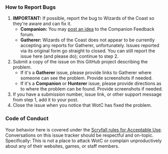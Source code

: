 ### How to Report Bugs

1. **IMPORTANT:** If possible, report the bug to Wizards of the Coast so they're aware and can fix it.
   - **Companion:** You may [post an idea](https://feedback.wizards.com/forums/929932-companion-feedback) to the Companion Feedback forum. 
   - **Gatherer:** Wizards of the Coast does not appear to be currently accepting any reports for Gatherer, unfortunately. Issues reported via its original form go straight to closed. You can still report the issue here (and please do); continue to step 2.
1. Submit a copy of the issue on this GitHub project describing the problem.
   - If it's a **Gatherer** issue, please provide links to Gatherer where someone can see the problem. Provide screenshots if needed.
   - If it's a **Companion** or **Hunterer** issue, please provide directions as to where the problem can be found. Provide screenshots if needed.
1. If you have a submission number, issue link, or other support message from step 1, add it to your post.
4. Close the issue when you notice that WotC has fixed the problem.

### Code of Conduct

Your behavior here is covered under the [Scryfall rules for Acceptable Use](https://scryfall.com/docs/terms#acceptable-use). Conversations on this issue tracker should be respectful and on-topic. Specifically: This is not a place to attack WotC or complain unproductively about any of their websites, games, or staff members.
